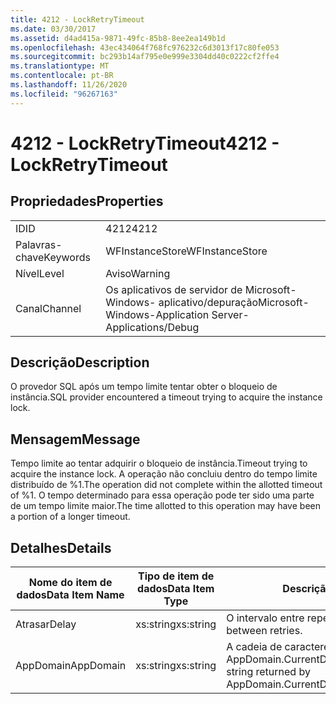 ```yaml
---
title: 4212 - LockRetryTimeout
ms.date: 03/30/2017
ms.assetid: d4ad415a-9871-49fc-85b8-8ee2ea149b1d
ms.openlocfilehash: 43ec434064f768fc976232c6d3013f17c80fe053
ms.sourcegitcommit: bc293b14af795e0e999e3304dd40c0222cf2ffe4
ms.translationtype: MT
ms.contentlocale: pt-BR
ms.lasthandoff: 11/26/2020
ms.locfileid: "96267163"
---
```

# <a name="4212---lockretrytimeout"></a><span data-ttu-id="99683-102">4212 - LockRetryTimeout</span><span class="sxs-lookup"><span data-stu-id="99683-102">4212 - LockRetryTimeout</span></span>

## <a name="properties"></a><span data-ttu-id="99683-103">Propriedades</span><span class="sxs-lookup"><span data-stu-id="99683-103">Properties</span></span>  
  
|||  
|-|-|  
|<span data-ttu-id="99683-104">ID</span><span class="sxs-lookup"><span data-stu-id="99683-104">ID</span></span>|<span data-ttu-id="99683-105">4212</span><span class="sxs-lookup"><span data-stu-id="99683-105">4212</span></span>|  
|<span data-ttu-id="99683-106">Palavras-chave</span><span class="sxs-lookup"><span data-stu-id="99683-106">Keywords</span></span>|<span data-ttu-id="99683-107">WFInstanceStore</span><span class="sxs-lookup"><span data-stu-id="99683-107">WFInstanceStore</span></span>|  
|<span data-ttu-id="99683-108">Nível</span><span class="sxs-lookup"><span data-stu-id="99683-108">Level</span></span>|<span data-ttu-id="99683-109">Aviso</span><span class="sxs-lookup"><span data-stu-id="99683-109">Warning</span></span>|  
|<span data-ttu-id="99683-110">Canal</span><span class="sxs-lookup"><span data-stu-id="99683-110">Channel</span></span>|<span data-ttu-id="99683-111">Os aplicativos de servidor de Microsoft-Windows- aplicativo/depuração</span><span class="sxs-lookup"><span data-stu-id="99683-111">Microsoft-Windows-Application Server-Applications/Debug</span></span>|  
  
## <a name="description"></a><span data-ttu-id="99683-112">Descrição</span><span class="sxs-lookup"><span data-stu-id="99683-112">Description</span></span>  

 <span data-ttu-id="99683-113">O provedor SQL após um tempo limite tentar obter o bloqueio de instância.</span><span class="sxs-lookup"><span data-stu-id="99683-113">SQL provider encountered a timeout trying to acquire the instance lock.</span></span>  
  
## <a name="message"></a><span data-ttu-id="99683-114">Mensagem</span><span class="sxs-lookup"><span data-stu-id="99683-114">Message</span></span>  

 <span data-ttu-id="99683-115">Tempo limite ao tentar adquirir o bloqueio de instância.</span><span class="sxs-lookup"><span data-stu-id="99683-115">Timeout trying to acquire the instance lock.</span></span>  <span data-ttu-id="99683-116">A operação não concluiu dentro do tempo limite distribuído de %1.</span><span class="sxs-lookup"><span data-stu-id="99683-116">The operation did not complete within the allotted timeout of %1.</span></span> <span data-ttu-id="99683-117">O tempo determinado para essa operação pode ter sido uma parte de um tempo limite maior.</span><span class="sxs-lookup"><span data-stu-id="99683-117">The time allotted to this operation may have been a portion of a longer timeout.</span></span>  
  
## <a name="details"></a><span data-ttu-id="99683-118">Detalhes</span><span class="sxs-lookup"><span data-stu-id="99683-118">Details</span></span>  
  
|<span data-ttu-id="99683-119">Nome do item de dados</span><span class="sxs-lookup"><span data-stu-id="99683-119">Data Item Name</span></span>|<span data-ttu-id="99683-120">Tipo de item de dados</span><span class="sxs-lookup"><span data-stu-id="99683-120">Data Item Type</span></span>|<span data-ttu-id="99683-121">Descrição</span><span class="sxs-lookup"><span data-stu-id="99683-121">Description</span></span>|  
|--------------------|--------------------|-----------------|  
|<span data-ttu-id="99683-122">Atrasar</span><span class="sxs-lookup"><span data-stu-id="99683-122">Delay</span></span>|<span data-ttu-id="99683-123">xs:string</span><span class="sxs-lookup"><span data-stu-id="99683-123">xs:string</span></span>|<span data-ttu-id="99683-124">O intervalo entre repetições.</span><span class="sxs-lookup"><span data-stu-id="99683-124">The delay between retries.</span></span>|  
|<span data-ttu-id="99683-125">AppDomain</span><span class="sxs-lookup"><span data-stu-id="99683-125">AppDomain</span></span>|<span data-ttu-id="99683-126">xs:string</span><span class="sxs-lookup"><span data-stu-id="99683-126">xs:string</span></span>|<span data-ttu-id="99683-127">A cadeia de caracteres retornada por AppDomain.CurrentDomain.FriendlyName.</span><span class="sxs-lookup"><span data-stu-id="99683-127">The string returned by AppDomain.CurrentDomain.FriendlyName.</span></span>|
